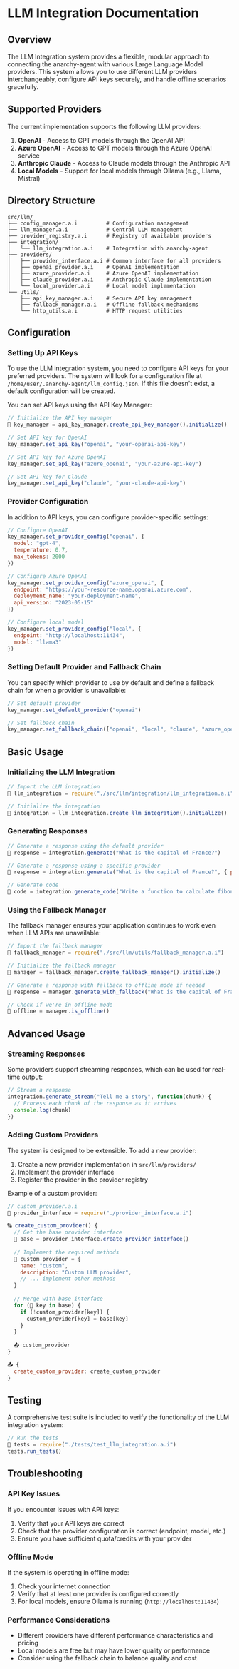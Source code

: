 # LLM Integration Documentation

## Overview

The LLM Integration system provides a flexible, modular approach to connecting the anarchy-agent with various Large Language Model providers. This system allows you to use different LLM providers interchangeably, configure API keys securely, and handle offline scenarios gracefully.

## Supported Providers

The current implementation supports the following LLM providers:

1. **OpenAI** - Access to GPT models through the OpenAI API
2. **Azure OpenAI** - Access to GPT models through the Azure OpenAI service
3. **Anthropic Claude** - Access to Claude models through the Anthropic API
4. **Local Models** - Support for local models through Ollama (e.g., Llama, Mistral)

## Directory Structure

```
src/llm/
├── config_manager.a.i         # Configuration management
├── llm_manager.a.i            # Central LLM management
├── provider_registry.a.i      # Registry of available providers
├── integration/
│   └── llm_integration.a.i    # Integration with anarchy-agent
├── providers/
│   ├── provider_interface.a.i # Common interface for all providers
│   ├── openai_provider.a.i    # OpenAI implementation
│   ├── azure_provider.a.i     # Azure OpenAI implementation
│   ├── claude_provider.a.i    # Anthropic Claude implementation
│   └── local_provider.a.i     # Local model implementation
└── utils/
    ├── api_key_manager.a.i    # Secure API key management
    ├── fallback_manager.a.i   # Offline fallback mechanisms
    └── http_utils.a.i         # HTTP request utilities
```

## Configuration

### Setting Up API Keys

To use the LLM integration system, you need to configure API keys for your preferred providers. The system will look for a configuration file at `/home/user/.anarchy-agent/llm_config.json`. If this file doesn't exist, a default configuration will be created.

You can set API keys using the API Key Manager:

```javascript
// Initialize the API key manager
🧠 key_manager = api_key_manager.create_api_key_manager().initialize()

// Set API key for OpenAI
key_manager.set_api_key("openai", "your-openai-api-key")

// Set API key for Azure OpenAI
key_manager.set_api_key("azure_openai", "your-azure-api-key")

// Set API key for Claude
key_manager.set_api_key("claude", "your-claude-api-key")
```

### Provider Configuration

In addition to API keys, you can configure provider-specific settings:

```javascript
// Configure OpenAI
key_manager.set_provider_config("openai", {
  model: "gpt-4",
  temperature: 0.7,
  max_tokens: 2000
})

// Configure Azure OpenAI
key_manager.set_provider_config("azure_openai", {
  endpoint: "https://your-resource-name.openai.azure.com",
  deployment_name: "your-deployment-name",
  api_version: "2023-05-15"
})

// Configure local model
key_manager.set_provider_config("local", {
  endpoint: "http://localhost:11434",
  model: "llama3"
})
```

### Setting Default Provider and Fallback Chain

You can specify which provider to use by default and define a fallback chain for when a provider is unavailable:

```javascript
// Set default provider
key_manager.set_default_provider("openai")

// Set fallback chain
key_manager.set_fallback_chain(["openai", "local", "claude", "azure_openai"])
```

## Basic Usage

### Initializing the LLM Integration

```javascript
// Import the LLM integration
🧠 llm_integration = require("./src/llm/integration/llm_integration.a.i")

// Initialize the integration
🧠 integration = llm_integration.create_llm_integration().initialize()
```

### Generating Responses

```javascript
// Generate a response using the default provider
🧠 response = integration.generate("What is the capital of France?")

// Generate a response using a specific provider
🧠 response = integration.generate("What is the capital of France?", { provider: "claude" })

// Generate code
🧠 code = integration.generate_code("Write a function to calculate fibonacci numbers")
```

### Using the Fallback Manager

The fallback manager ensures your application continues to work even when LLM APIs are unavailable:

```javascript
// Import the fallback manager
🧠 fallback_manager = require("./src/llm/utils/fallback_manager.a.i")

// Initialize the fallback manager
🧠 manager = fallback_manager.create_fallback_manager().initialize()

// Generate a response with fallback to offline mode if needed
🧠 response = manager.generate_with_fallback("What is the capital of France?")

// Check if we're in offline mode
🧠 offline = manager.is_offline()
```

## Advanced Usage

### Streaming Responses

Some providers support streaming responses, which can be used for real-time output:

```javascript
// Stream a response
integration.generate_stream("Tell me a story", function(chunk) {
  // Process each chunk of the response as it arrives
  console.log(chunk)
})
```

### Adding Custom Providers

The system is designed to be extensible. To add a new provider:

1. Create a new provider implementation in `src/llm/providers/`
2. Implement the provider interface
3. Register the provider in the provider registry

Example of a custom provider:

```javascript
// custom_provider.a.i
🧠 provider_interface = require("./provider_interface.a.i")

🔠 create_custom_provider() {
  // Get the base provider interface
  🧠 base = provider_interface.create_provider_interface()
  
  // Implement the required methods
  🧠 custom_provider = {
    name: "custom",
    description: "Custom LLM provider",
    // ... implement other methods
  }
  
  // Merge with base interface
  for (🧠 key in base) {
    if (!custom_provider[key]) {
      custom_provider[key] = base[key]
    }
  }
  
  📤 custom_provider
}

📤 {
  create_custom_provider: create_custom_provider
}
```

## Testing

A comprehensive test suite is included to verify the functionality of the LLM integration system:

```javascript
// Run the tests
🧠 tests = require("./tests/test_llm_integration.a.i")
tests.run_tests()
```

## Troubleshooting

### API Key Issues

If you encounter issues with API keys:

1. Verify that your API keys are correct
2. Check that the provider configuration is correct (endpoint, model, etc.)
3. Ensure you have sufficient quota/credits with your provider

### Offline Mode

If the system is operating in offline mode:

1. Check your internet connection
2. Verify that at least one provider is configured correctly
3. For local models, ensure Ollama is running (`http://localhost:11434`)

### Performance Considerations

- Different providers have different performance characteristics and pricing
- Local models are free but may have lower quality or performance
- Consider using the fallback chain to balance quality and cost
